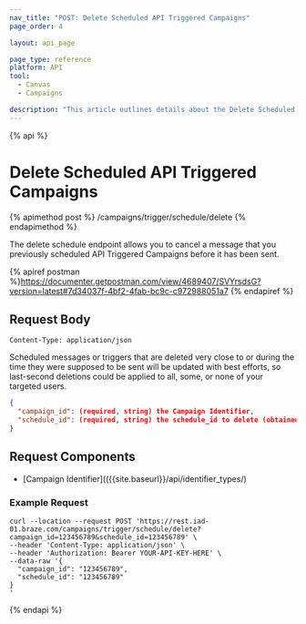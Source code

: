 ```yaml
---
nav_title: "POST: Delete Scheduled API Triggered Campaigns"
page_order: 4

layout: api_page

page_type: reference
platform: API
tool:
  - Canvas
  - Campaigns

description: "This article outlines details about the Delete Scheduled API Triggered Messages Braze endpoint."
---
```

{% api %}
# Delete Scheduled API Triggered Campaigns
{% apimethod post %}
/campaigns/trigger/schedule/delete
{% endapimethod %}

The delete schedule endpoint allows you to cancel a message that you previously scheduled API Triggered Campaigns before it has been sent.

{% apiref postman %}https://documenter.getpostman.com/view/4689407/SVYrsdsG?version=latest#7d34037f-4bf2-4fab-bc9c-c972988051a7 {% endapiref %}


## Request Body

```
Content-Type: application/json
```

Scheduled messages or triggers that are deleted very close to or during the time they were supposed to be sent will be updated with best efforts, so last-second deletions could be applied to all, some, or none of your targeted users.

```json
{
  "campaign_id": (required, string) the Campaign Identifier,
  "schedule_id": (required, string) the schedule_id to delete (obtained from the response to create schedule)
}
```

## Request Components
- [Campaign Identifier](({{site.baseurl}}/api/identifier_types/)

### Example Request
```
curl --location --request POST 'https://rest.iad-01.braze.com/campaigns/trigger/schedule/delete?campaign_id=123456789&schedule_id=123456789' \
--header 'Content-Type: application/json' \
--header 'Authorization: Bearer YOUR-API-KEY-HERE' \
--data-raw '{
  "campaign_id": "123456789",
  "schedule_id": "123456789"
}
'
```

{% endapi %}
